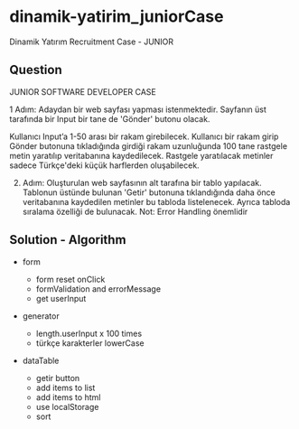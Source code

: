 # dinamik-yatirim_juniorCase

Dinamik Yatırım Recruitment Case - JUNIOR

## Question

JUNIOR SOFTWARE DEVELOPER CASE

1 Adım: Adaydan bir web sayfası yapması istenmektedir. Sayfanın üst tarafında bir Input bir tane de
'Gönder' butonu olacak.

Kullanıcı Input’a 1-50 arası bir rakam girebilecek. Kullanıcı bir rakam girip Gönder butonuna
tıkladığında girdiği rakam uzunluğunda 100 tane rastgele metin yaratılıp veritabanına kaydedilecek.
Rastgele yaratılacak metinler sadece Türkçe'deki küçük harflerden oluşabilecek.

2. Adım: Oluşturulan web sayfasının alt tarafına bir tablo yapılacak. Tablonun üstünde bulunan 'Getir'
butonuna tıklandığında daha önce veritabanına kaydedilen metinler bu tabloda listelenecek. Ayrıca
tabloda sıralama özelliği de bulunacak.
Not: Error Handling önemlidir


## Solution - Algorithm

- form 
    - form reset onClick
    - formValidation and errorMessage
    - get userInput

- generator
    - length.userInput x 100 times
    - türkçe karakterler lowerCase
    

- dataTable 
    - getir button
    - add items to list
    - add items to html
    - use localStorage
    - sort 
  

